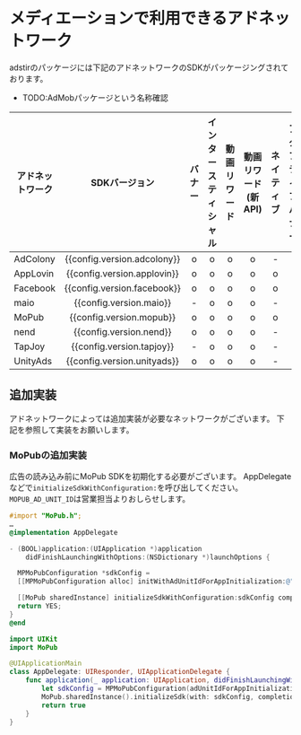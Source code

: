 # メディエーションで利用できるアドネットワーク

adstirのパッケージには下記のアドネットワークのSDKがパッケージングされております。

* TODO:AdMobパッケージという名称確認

アドネットワーク|SDKバージョン|バナー|インタースティシャル|動画リワード|動画リワード(新API)|ネイティブ|アダプティブバナー
---| :-: |:-:|:-:|:-:|:-:|:-:|:-:
AdColony|{{config.version.adcolony}}| o | o | o | o | - | -
AppLovin|{{config.version.applovin}}| o | o | o | o | o | -
Facebook|{{config.version.facebook}}| o | o | o | o | o | -
maio    |{{config.version.maio}}| - | o | o | o | - | -
MoPub   |{{config.version.mopub}}| o | o | o | o | o | -
nend    |{{config.version.nend}}| o | o | o | o | - | -
TapJoy  |{{config.version.tapjoy}}| - | o | o | o | - | -
UnityAds|{{config.version.unityads}}| o | o | o | o | - | -

## 追加実装

アドネットワークによっては追加実装が必要なネットワークがございます。
下記を参照して実装をお願いします。

### MoPubの追加実装

広告の読み込み前にMoPub SDKを初期化する必要がございます。
AppDelegateなどで`initializeSdkWithConfiguration:`を呼び出してください。
`MOPUB_AD_UNIT_ID`は営業担当よりおしらせします。

```Objective-c tab= hl_lines="1 2 3 4 5 6 7 10 12 13 14"
#import "MoPub.h";
…
@implementation AppDelegate

- (BOOL)application:(UIApplication *)application
    didFinishLaunchingWithOptions:(NSDictionary *)launchOptions {

  MPMoPubConfiguration *sdkConfig =
  [[MPMoPubConfiguration alloc] initWithAdUnitIdForAppInitialization:@"MOPUB_AD_UNIT_ID"];

  [[MoPub sharedInstance] initializeSdkWithConfiguration:sdkConfig completion:nil];
  return YES;
}
@end
```

```swift tab= hl_lines="1 2 3 4 5 6 9 10 11"
import UIKit
import MoPub

@UIApplicationMain
class AppDelegate: UIResponder, UIApplicationDelegate {
    func application(_ application: UIApplication, didFinishLaunchingWithOptions launchOptions: [UIApplication.LaunchOptionsKey: Any]?) -> Bool {
        let sdkConfig = MPMoPubConfiguration(adUnitIdForAppInitialization: "MOPUB_AD_UNIT_ID")
        MoPub.sharedInstance().initializeSdk(with: sdkConfig, completion: nil)
        return true
    }
}
```